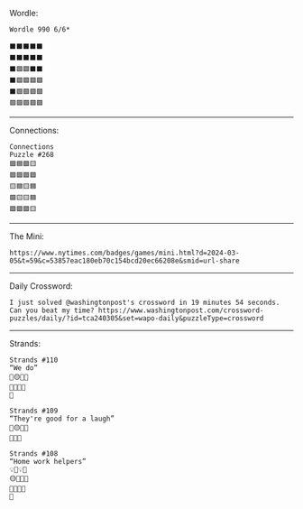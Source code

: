 Wordle:

    Wordle 990 6/6*

    ⬛⬛⬛⬛⬛
    ⬛⬛⬛⬛⬛
    ⬛🟩🟩⬛⬛
    ⬛🟩🟩🟩🟩
    ⬛🟩🟩🟩🟩
    🟩🟩🟩🟩🟩

---

Connections:

    Connections
    Puzzle #268
    🟪🟦🟩🟨
    🟩🟩🟩🟩
    🟨🟦🟨🟦
    🟪🟨🟨🟦
    🟪🟪🟪🟨

---

The Mini:

    https://www.nytimes.com/badges/games/mini.html?d=2024-03-05&t=59&c=53857eac180eb70c154bcd20ec66208e&smid=url-share

---

Daily Crossword:

    I just solved @washingtonpost's crossword in 19 minutes 54 seconds. Can you beat my time? https://www.washingtonpost.com/crossword-puzzles/daily/?id=tca240305&set=wapo-daily&puzzleType=crossword

---

Strands:

    Strands #110
    “We do”
    🔵🟡🔵🔵
    🔵🔵🔵🔵
    🔵

    Strands #109
    “They're good for a laugh”
    🔵🟡🔵🔵
    🔵🔵🔵

    Strands #108
    “Home work helpers”
    💡🔵💡🔵
    🟡🔵💡💡
    🔵🔵💡💡
    🔵
